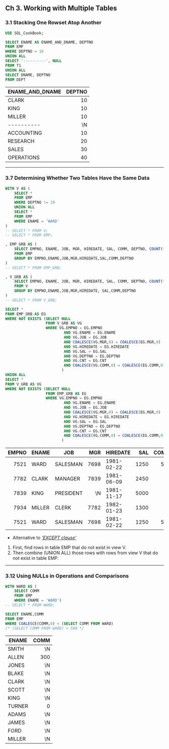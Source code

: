 ## Ch 3. Working with Multiple Tables

### 3.1 Stacking One Rowset Atop Another
```sql
USE SQL_CookBook;

SELECT ENAME AS ENAME_AND_DNAME, DEPTNO
FROM EMP
WHERE DEPTNO = 10
UNION ALL
SELECT '----------', NULL
FROM T1
UNION ALL 
SELECT DNAME, DEPTNO 
FROM DEPT
```
| ENAME_AND_DNAME | DEPTNO | 
| --- | ---: | 
| CLARK | 10 | 
| KING | 10 | 
| MILLER | 10 | 
| ---------- | \N | 
| ACCOUNTING | 10 | 
| RESEARCH | 20 | 
| SALES | 30 | 
| OPERATIONS | 40 | 
---

### 3.7 Determining Whether Two Tables Have the Same Data
```sql
WITH V AS (
    SELECT * 
    FROM EMP 
    WHERE DEPTNO != 10 
    UNION ALL 
    SELECT * 
    FROM EMP 
    WHERE ENAME = 'WARD'
)
-- SELECT * FROM V;
-- SELECT * FROM EMP;

, EMP_GRB AS (
    SELECT EMPNO, ENAME, JOB, MGR, HIREDATE, SAL, COMM, DEPTNO, COUNT(*) AS CNT
    FROM EMP
    GROUP BY EMPNO,ENAME,JOB,MGR,HIREDATE,SAL,COMM,DEPTNO
)
-- SELECT * FROM EMP_GRB;

, V_GRB AS (
    SELECT EMPNO, ENAME, JOB, MGR, HIREDATE, SAL, COMM, DEPTNO, COUNT(*) AS CNT 
    FROM V 
    GROUP BY EMPNO,ENAME,JOB,MGR,HIREDATE, SAL,COMM,DEPTNO
)
-- SELECT * FROM V_GRB;

SELECT *
FROM EMP_GRB AS EG
WHERE NOT EXISTS (SELECT NULL
                  FROM V_GRB AS VG
                  WHERE VG.EMPNO = EG.EMPNO 
						  AND VG.ENAME = EG.ENAME 
						  AND VG.JOB = EG.JOB 
						  AND COALESCE(VG.MGR,0) = COALESCE(EG.MGR,0) 
						  AND VG.HIREDATE = EG.HIREDATE 
						  AND VG.SAL = EG.SAL 
						  AND VG.DEPTNO = EG.DEPTNO  
						  AND VG.CNT = EG.CNT 
						  AND COALESCE(VG.COMM,0) = COALESCE(EG.COMM,0)
						 )
UNION ALL
SELECT *
FROM V_GRB AS VG
WHERE NOT EXISTS (SELECT NULL
                  FROM EMP_GRB AS EG
                  WHERE VG.EMPNO = EG.EMPNO 
						  AND VG.ENAME = EG.ENAME 
						  AND VG.JOB = EG.JOB 
						  AND COALESCE(VG.MGR,0) = COALESCE(EG.MGR,0) 
						  AND VG.HIREDATE = EG.HIREDATE 
						  AND VG.SAL = EG.SAL 
						  AND VG.DEPTNO = EG.DEPTNO  
						  AND VG.CNT = EG.CNT 
						  AND COALESCE(VG.COMM,0) = COALESCE(EG.COMM,0)
						 )
```
| EMPNO | ENAME | JOB | MGR | HIREDATE | SAL | COMM | DEPTNO | CNT | 
| ---: | --- | --- | ---: | --- | ---: | ---: | ---: | ---: | 
| 7521 | WARD | SALESMAN | 7698 | 1981-02-22 | 1250 | 500 | 30 | 1 | 
| 7782 | CLARK | MANAGER | 7839 | 1981-06-09 | 2450 | \N | 10 | 1 | 
| 7839 | KING | PRESIDENT | \N | 1981-11-17 | 5000 | \N | 10 | 1 | 
| 7934 | MILLER | CLERK | 7782 | 1982-01-23 | 1300 | \N | 10 | 1 | 
| 7521 | WARD | SALESMAN | 7698 | 1981-02-22 | 1250 | 500 | 30 | 2 | 
- Alternative to <u>*'EXCEPT clause'*</u>

1. First, find rows in table EMP that do not exist in view V.
2. Then combine (UNION ALL) those rows with rows from view V that do not exist in table EMP.
---

### 3.12 Using NULLs in Operations and Comparisons
```sql
WITH WARD AS (
    SELECT COMM 
    FROM EMP
    WHERE ENAME = 'WARD')
-- SELECT * FROM WARD;

SELECT ENAME,COMM 
FROM EMP 
WHERE COALESCE(COMM,0) < (SELECT COMM FROM WARD)
/* (SELECT COMM FROM WARD) = 500 */
```
| ENAME | COMM | 
| --- | ---: | 
| SMITH | \N | 
| ALLEN | 300 | 
| JONES | \N | 
| BLAKE | \N | 
| CLARK | \N | 
| SCOTT | \N | 
| KING | \N | 
| TURNER | 0 | 
| ADAMS | \N | 
| JAMES | \N | 
| FORD | \N | 
| MILLER | \N | 
